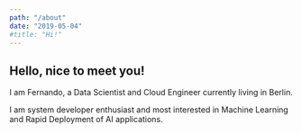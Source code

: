 ```yaml
---
path: "/about"
date: "2019-05-04"
#title: "Hi!"
---
```


## Hello, nice to meet you! 

I am <span class="colored-text_2">Fernando</span>, a Data Scientist and Cloud Engineer currently living in <span class="colored-text_2">Berlin</span>. 

I am system developer enthusiast and most interested in Machine Learning and Rapid Deployment of AI applications. 

